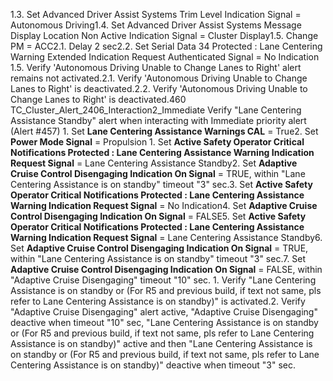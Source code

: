 1.3. Set Advanced Driver Assist Systems Trim Level Indication Signal = Autonomous Driving1.4. Set Advanced Driver Assist Systems Message Display Location Non Active Indication Signal = Cluster Display1.5. Change PM = ACC2.1. Delay 2 sec2.2. Set Serial Data 34 Protected : Lane Centering Warning Extended Indication Request Authenticated Signal = No Indication 1.5. Verify 'Autonomous Driving Unable to Change Lanes to Right' alert remains not activated.2.1. Verify 'Autonomous Driving Unable to Change Lanes to Right' is deactivated.2.2. Verify 'Autonomous Driving Unable to Change Lanes to Right' is deactivated.460 TC_Cluster_Alert_2406_Interaction2_Immediate Verify "Lane Centering Assistance Standby" alert when interacting with Immediate priority alert (Alert #457) 1. Set **Lane Centering Assistance Warnings CAL** = True2. Set **Power Mode Signal** = Propulsion 1. Set **Active Safety Operator Critical Notifications Protected : Lane Centering Assistance Warning Indication Request Signal** = Lane Centering Assistance Standby2. Set **Adaptive Cruise Control Disengaging Indication On Signal** = TRUE, within "Lane Centering Assistance is on standby" timeout "3" sec.3. Set **Active Safety Operator Critical Notifications Protected : Lane Centering Assistance Warning Indication Request Signal** = No Indication4. Set **Adaptive Cruise Control Disengaging Indication On Signal** = FALSE5. Set **Active Safety Operator Critical Notifications Protected : Lane Centering Assistance Warning Indication Request Signal** = Lane Centering Assistance Standby6. Set **Adaptive Cruise Control Disengaging Indication On Signal** = TRUE, within "Lane Centering Assistance is on standby" timeout "3" sec.7. Set **Adaptive Cruise Control Disengaging Indication On Signal** = FALSE, within "Adaptive Cruise Disengaging" timeout "10" sec. 1. Verify "Lane Centering Assistance is on standby or (For R5 and previous build, if text not same, pls refer to Lane Centering Assistance is on standby)" is activated.2. Verify "Adaptive Cruise Disengaging" alert active, "Adaptive Cruise Disengaging" deactive when timeout "10" sec, "Lane Centering Assistance is on standby or (For R5 and previous build, if text not same, pls refer to Lane Centering Assistance is on standby)" active and then "Lane Centering Assistance is on standby or (For R5 and previous build, if text not same, pls refer to Lane Centering Assistance is on standby)" deactive when timeout "3" sec.
